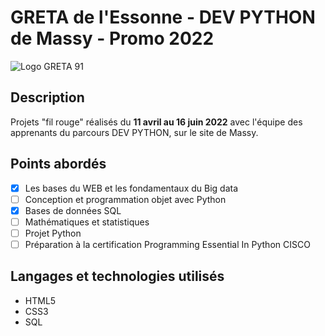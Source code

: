 # GRETA de l'Essonne - DEV PYTHON de Massy - Promo 2022

![Logo GRETA 91](https://www.greta-essonne.fr/images/logos/GRETA-91.png)

## Description
Projets "fil rouge" réalisés du **11 avril au 16 juin 2022** avec l'équipe des apprenants du parcours DEV PYTHON, sur le site de Massy.

## Points abordés
- [x] Les bases du WEB et les fondamentaux du Big data
- [ ] Conception et programmation objet avec Python
- [x] Bases de données SQL
- [ ] Mathématiques et statistiques
- [ ] Projet Python
- [ ] Préparation à la certification Programming Essential In Python CISCO

## Langages et technologies utilisés
+ HTML5
+ CSS3
+ SQL